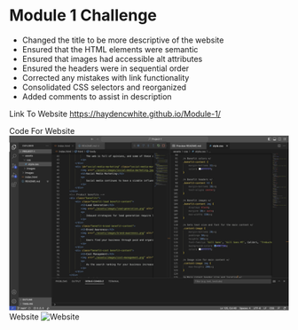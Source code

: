 # Module 1 Challenge
- Changed the title to be more descriptive of the website
- Ensured that the HTML elements were semantic
- Ensured that images had accessible alt attributes
- Ensured the headers were in sequential order
- Corrected any mistakes with link functionality
- Consolidated CSS selectors and reorganized
- Added comments to assist in description

Link To Website
https://haydencwhite.github.io/Module-1/

Code For Website 
![Code](<Images/Screenshot 2023-08-19 at 4.41.13 PM.png>)
Website 
![Website](<Images/Screenshot 2023-08-19 at 4.44.12 PM.png>)
